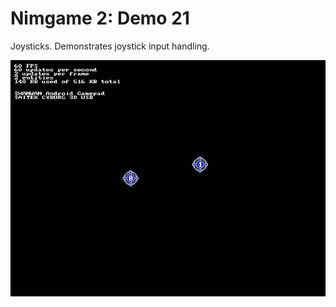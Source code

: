 Nimgame 2: Demo 21
==================

Joysticks. Demonstrates joystick input handling.

![Screenshot](demo21.png)

